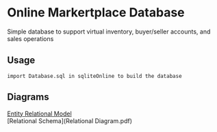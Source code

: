 # Online Markertplace Database

Simple database to support virtual inventory, buyer/seller accounts, and sales operations

## Usage

```
import Database.sql in sqliteOnline to build the database
```

## Diagrams
[Entity Relational Model](ERD.pdf)  
[Relational Schema](Relational Diagram.pdf)

